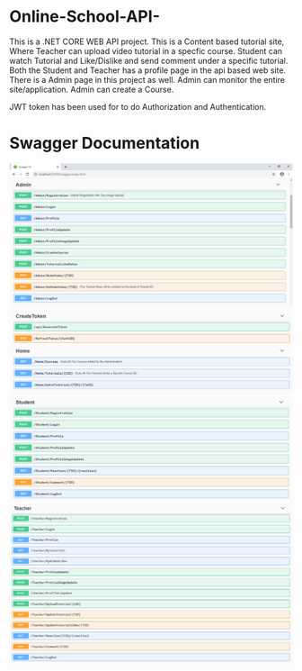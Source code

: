 # Online-School-API-

This is a .NET CORE WEB API project. This is a Content based tutorial site, 
Where Teacher can upload video tutorial in a specfic course.
Student can watch Tutorial and Like/Dislike and send comment under a specific tutorial.
Both the Student and Teacher has a profile page in the api based web site.
There is a Admin page in this project as well. Admin can monitor the entire site/application.
Admin can create a Course. 

JWT token has been used for to do Authorization and Authentication.

# Swagger Documentation 

![](api_1.png)
![](API_2.png)
![](Api_3.png)
![](api_4.png)
